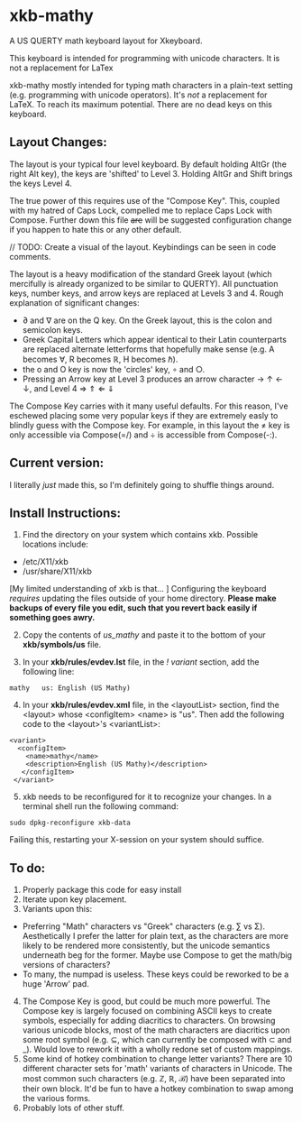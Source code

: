 # xkb-mathy

A US QUERTY math keyboard layout for Xkeyboard.

This keyboard is intended for programming with unicode characters. It is not a replacement for LaTex

xkb-mathy mostly intended for typing math characters in a plain-text setting (e.g. programming with unicode operators). It's *not* a replacement for LaTeX. To reach its maximum potential. There are no dead keys on this keyboard.                                       

## Layout Changes:

The layout is your typical four level keyboard. By default holding AltGr (the right Alt key), the keys are 'shifted' to Level 3. Holding AltGr and Shift brings the keys Level 4. 

The true power of this requires use of the "Compose Key". This, coupled with my hatred of Caps Lock, compelled me to replace Caps Lock with Compose. Further down this file ~~are~~ will be suggested configuration change if you happen to hate this or any other default.

// TODO: Create a visual of the layout. Keybindings can be seen in code comments. 

The layout is a heavy modification of the standard Greek layout (which mercifully is already organized to be similar to QUERTY). All punctuation keys, number keys, and arrow keys are replaced at Levels 3 and 4. Rough explanation of significant changes:

- ∂ and ∇ are on the Q key. On the Greek layout, this is the colon and semicolon keys.
- Greek Capital Letters which appear identical to their Latin counterparts are replaced alternate letterforms that hopefully make sense (e.g. A becomes ∀, R becomes ℝ, H becomes ℏ).
- the o and O key is now the 'circles' key, ∘ and ○.
- Pressing an Arrow key at Level 3 produces an arrow character → ↑ ← ↓, and Level 4 ⇒ ⇑ ⇐ ⇓
 
The Compose Key carries with it many useful defaults. For this reason, I've eschewed placing some very popular keys if they are extremely easly to blindly guess with the Compose key. For example, in this layout the ≠ key is only accessible via Compose(=/) and ÷ is accessible from Compose(-:).

## Current version:

I literally *just* made this, so I'm definitely going to shuffle things around. 

## Install Instructions:

1. Find the directory on your system which contains xkb. Possible locations include: 
  - /etc/X11/xkb
  - /usr/share/X11/xkb

\[My limited understanding of xkb is that... \] Configuring the keyboard *requires* updating the files outside of your home directory. **Please make backups of every file you edit, such that you revert back easily if something goes awry.**

2. Copy the contents of *us_mathy* and paste it to the bottom of your **xkb/symbols/us** file. 

3. In your **xkb/rules/evdev.lst** file, in the *! variant* section, add the following line: 

```
mathy   us: English (US Mathy)
```

4. In your **xkb/rules/evdev.xml** file, in the \<layoutList\> section, find the \<layout\> whose \<configItem\> \<name\> is "us". Then add the following code to the \<layout\>'s \<variantList\>:
```
<variant>
  <configItem>
    <name>mathy</name>
    <description>English (US Mathy)</description>
   </configItem>
 </variant>
```

5. xkb needs to be reconfigured for it to recognize your changes. In a terminal shell run the following command:

```
sudo dpkg-reconfigure xkb-data
```

Failing this, restarting your X-session on your system should suffice. 

## To do:

1. Properly package this code for easy install
2. Iterate upon key placement. 
3. Variants upon this: 
  - Preferring "Math" characters vs "Greek" characters (e.g. ∑ vs Σ). Aesthetically I prefer the latter for plain text, as the characters are more likely to be rendered more consistently, but the unicode semantics underneath beg for the former. Maybe use Compose to get the math/big versions of characters?
  - To many, the numpad is useless. These keys could be reworked to be a huge 'Arrow' pad. 
4. The Compose Key is good, but could be much more powerful. The Compose key is largely focused on combining ASCII keys to create symbols, especially for adding diacritics to characters. On browsing various unicode blocks, most of the math characters are diacritics upon some root symbol (e.g. ⊆, which can currently be composed with ⊂ and \_). Would love to rework it with a wholly redone set of custom mappings.
5. Some kind of hotkey combination to change letter variants? There are 10 different character sets for 'math' variants of characters in Unicode. The most common such characters (e.g. ℤ, ℝ, ℬ) have been separated into their own block. It'd be fun to have a hotkey combination to swap among the various forms. 
6. Probably lots of other stuff. 
